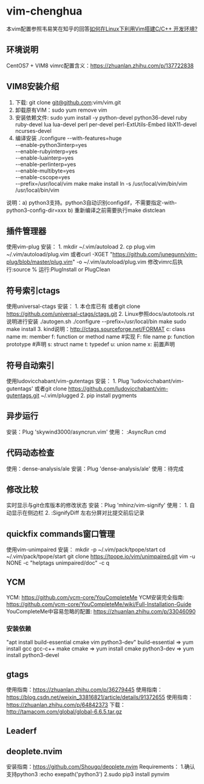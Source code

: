 # vim-chenghua

本vim配置参照韦易笑在知乎的回答[如何在Linux下利用Vim搭建C/C++ 开发环境?](https://www.zhihu.com/question/47691414/answer/373700711)

## 环境说明
CentOS7 + VIM8
vimrc配置含义：https://zhuanlan.zhihu.com/p/137722838

## VIM8安装介绍
1. 下载: git clone git@github.com:vim/vim.git
2. 卸载原有VIM：sudo yum remove vim
3. 安装依赖文件:
     sudo yum install -y python-devel python36-devel ruby ruby-devel lua lua-devel perl per-devel perl-ExtUtils-Embed libX11-devel ncurses-devel
4. 编译安装
     ./configure --with-features=huge \
                 --enable-python3interp=yes \
                 --enable-rubyinterp=yes \
                 --enable-luainterp=yes \
                 --enable-perlinterp=yes \
                 --enable-multibyte=yes \
                 --enable-cscope=yes \
                 --prefix=/usr/local/vim
     make
     make install
     ln -s /usr/local/vim/bin/vim /usr/local/bin/vim

说明：a) python3支持。python3自动识别configdif，不需要指定-with-python3-config-dir=xxx
      b) 重新编译之前需要执行make distclean


## 插件管理器
使用vim-plug
安装：
    1. mkdir ~/.vim/autoload
    2. cp plug.vim ~/.vim/autoload/plug.vim
       或者curl -XGET "https://github.com/junegunn/vim-plug/blob/master/plug.vim" -o ~/.vim/autoload/plug.vim
修改vimrc后执行:source %
运行:PlugInstall or PlugClean

## 符号索引ctags
使用universal-ctags
安装：
    1. 本仓库已有
       或者git clone https://github.com/universal-ctags/ctags.git
    2. Linux参照docs/autotools.rst说明进行安装
       ./autogen.sh
       ./configure --prefix=/usr/local/bin
       make
       sudo make install
    3. kind说明：http://ctags.sourceforge.net/FORMAT
       c: class name
       m: member
       f: function or method name #实现
       F: file name
       p: function prototype #声明
       s: struct name
       t: typedef
       u: union name
       x: 前置声明

## 符号自动索引
使用ludovicchabant/vim-gutentags
安装：
    1. Plug 'ludovicchabant/vim-gutentags'
       或者git clone https://github.com/ludovicchabant/vim-gutentags.git ~/.vim/plugged
    2. pip install pygments

## 异步运行
安装：Plug 'skywind3000/asyncrun.vim'
使用：
    :AsyncRun cmd

## 代码动态检查
使用：dense-analysis/ale
安装：Plug 'dense-analysis/ale'
使用：待完成


## 修改比较
实时显示与git仓库版本的修改状态
安装：Plug 'mhinz/vim-signify'
使用：
    1. 自动显示在侧边栏
    2. :SignifyDiff 左右分屏对比提交前后记录


## quickfix commands窗口管理
使用vim-unimpaired
安装：
  mkdir -p ~/.vim/pack/tpope/start
  cd ~/.vim/pack/tpope/start
  git clone https://tpope.io/vim/unimpaired.git
  vim -u NONE -c "helptags unimpaired/doc" -c q


## YCM
YCM: https://github.com/ycm-core/YouCompleteMe
YCM安装完全指南: https://github.com/ycm-core/YouCompleteMe/wiki/Full-Installation-Guide
YouCompleteMe中容易忽略的配置: https://zhuanlan.zhihu.com/p/33046090

### 安装依赖
"apt install build-essential cmake vim python3-dev"
build-essential => yum install gcc gcc-c++ make
cmake           => yum install cmake
python3-dev     => yum install python3-devel


## gtags
使用指南：https://zhuanlan.zhihu.com/p/36279445
使用指南：https://blog.csdn.net/weixin_33816821/article/details/91372655
使用指南：https://zhuanlan.zhihu.com/p/64842373
下载：http://tamacom.com/global/global-6.6.5.tar.gz

## Leaderf

## deoplete.nvim
安装指南：https://github.com/Shougo/deoplete.nvim
Requirements：
  1.确认支持python3 :echo exepath('python3')
  2.sudo pip3 install pynvim
